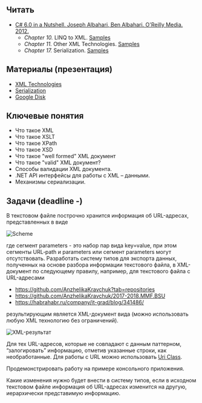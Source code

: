 ## Читать
- [C# 6.0 in a Nutshell. Joseph Albahari, Ben Albahari. O'Reilly Media. 2012.](http://shop.oreilly.com/product/0636920040323.do)
   - *Chapter 10.* LINQ to XML. [Samples](http://www.albahari.com/nutshell/ch10.aspx)
   - *Chapter 11.* Other XML Technologies. [Samples](http://www.albahari.com/nutshell/ch11.aspx)
   - *Chapter 17.* Serialization. [Samples](http://www.albahari.com/nutshell/ch15.aspx)

## Материалы (презентация)
- [XML Technologies](https://github.com/EPM-RD-NETLAB/.NET-Framework-modules/tree/master/M14.%20XML%20Technologies)
- [Serialization](https://github.com/EPM-RD-NETLAB/.NET-Framework-modules/tree/master/M15.%20Serialization)
- [Google Disk](https://drive.google.com/drive/u/0/folders/1VdIJ58NbH9Tx8ZqfWp3ZeSN9NsRoPVAc)

## Ключевые понятия
- Что такое XML 
- Что такое XSLT
- Что такое XPath
- Что такое XSD
- Что такое "well formed" XML документ
- Что такое "valid" XML документ?
- Способы валидации XML документа.
- .NET API интерфейсы для работы с  XML – данными.
- Механизмы сериализации.

## Задачи (deadline -)
  В текстовом файле построчно хранится информация об URL-адресах, представленных в виде
  
  ![Scheme](https://github.com/AnzhelikaKravchuk/Training-Autumn-2018/blob/master/Pictures/Scheme.png)

где сегмент parameters - это набор пар вида key=value, при этом сегменты URL‐path и parameters  или сегмент parameters могут отсутствовать. 
Разработать систему типов для экспорта данных, полученных на основе разбора информации текстового файла, в XML-документ по следующему правилу, например, для текстового файла с URL-адресами 
  - https://github.com/AnzhelikaKravchuk?tab=repositories 
  - https://github.com/AnzhelikaKravchuk/2017-2018.MMF.BSU
  - https://habrahabr.ru/company/it-grad/blog/341486/      

результирующим является XML-документ вида (можно использовать любую XML технологию без ограничений).

![XML-результат](https://github.com/AnzhelikaKravchuk/Training-Autumn-2018/blob/master/Pictures/XML.Task.png)

  Для тех URL-адресов, которые не совпадают с данным паттерном, “залогировать” информацию, отметив указанные строки, как необработанные. Для работы с URL можно использовать [Uri Class](https://msdn.microsoft.com/ru-ru/library/system.uri(v=vs.110).aspx).
  
  Продемонстрировать работу на примере консольного приложения.  

  Какие изменения нужно будет внести в систему типов, если в исходном  текстовом файле информация об URL-адресах изменится на другую, иерархически представимую информацию.

